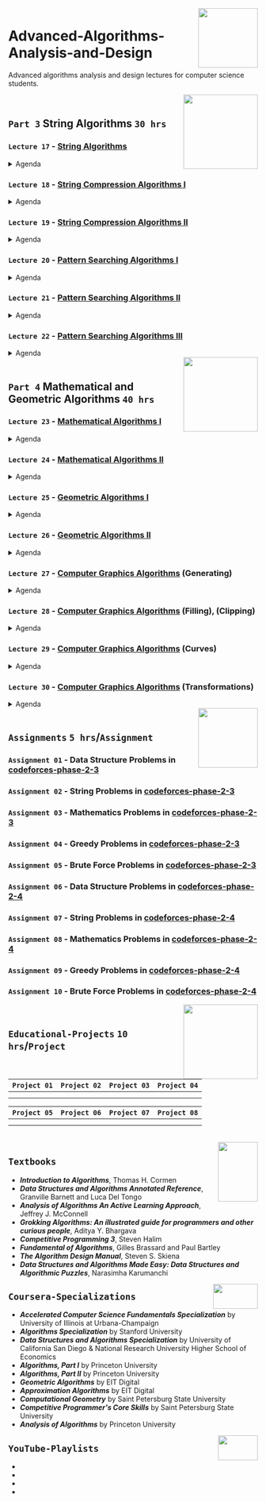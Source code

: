 <img align="right" width="120" height="120" src="https://github.com/cs-MohamedAyman/Computer-Science-Textbooks/blob/master/logos/algorithms.jpg">

# Advanced-Algorithms-Analysis-and-Design
Advanced algorithms analysis and design lectures for computer science students.

<img align="right" width="150" height="150" src="https://github.com/cs-MohamedAyman/Computer-Science-Textbooks/blob/master/logos/practice1.jpg">
<br>

## `Part 3` String Algorithms `30 hrs`

### `Lecture 17` - [String Algorithms](https://github.com/cs-MohamedAyman/Advanced-Algorithms-Analysis-and-Design/blob/master/Lectures/README.md)
<details>
  <summary>Agenda</summary><br>

  - 
  - 
  - 
  - 
  - 
</details>

### `Lecture 18` - [String Compression Algorithms I](https://github.com/cs-MohamedAyman/Advanced-Algorithms-Analysis-and-Design/blob/master/Lectures/README.md)
<details>
  <summary>Agenda</summary><br>

  - 
  - 
  - 
  - 
  - 
</details>

### `Lecture 19` - [String Compression Algorithms II](https://github.com/cs-MohamedAyman/Advanced-Algorithms-Analysis-and-Design/blob/master/Lectures/README.md)
<details>
  <summary>Agenda</summary><br>

  - 
  - 
  - 
  - 
  - 
</details>

### `Lecture 20` - [Pattern Searching Algorithms I](https://github.com/cs-MohamedAyman/Advanced-Algorithms-Analysis-and-Design/blob/master/Lectures/README.md)
<details>
  <summary>Agenda</summary><br>

  - 
  - 
  - 
  - 
  - 
</details>

### `Lecture 21` - [Pattern Searching Algorithms II](https://github.com/cs-MohamedAyman/Advanced-Algorithms-Analysis-and-Design/blob/master/Lectures/README.md)
<details>
  <summary>Agenda</summary><br>

  - 
  - 
  - 
  - 
  - 
</details>

### `Lecture 22` - [Pattern Searching Algorithms III](https://github.com/cs-MohamedAyman/Advanced-Algorithms-Analysis-and-Design/blob/master/Lectures/README.md)
<details>
  <summary>Agenda</summary><br>

  - 
  - 
  - 
  - 
  - 
</details>

<img align="right" width="150" height="150" src="https://github.com/cs-MohamedAyman/Computer-Science-Textbooks/blob/master/logos/practice1.jpg">
<br>

## `Part 4` Mathematical and Geometric Algorithms `40 hrs`

### `Lecture 23` - [Mathematical Algorithms I](https://github.com/cs-MohamedAyman/Advanced-Algorithms-Analysis-and-Design/blob/master/Lectures/README.md)
<details>
  <summary>Agenda</summary><br>

  - 
  - 
  - 
  - 
  - 
</details>

### `Lecture 24` - [Mathematical Algorithms II](https://github.com/cs-MohamedAyman/Advanced-Algorithms-Analysis-and-Design/blob/master/Lectures/README.md)
<details>
  <summary>Agenda</summary><br>

  - 
  - 
  - 
  - 
  - 
</details>

### `Lecture 25` - [Geometric Algorithms I](https://github.com/cs-MohamedAyman/Advanced-Algorithms-Analysis-and-Design/blob/master/Lectures/README.md)
<details>
  <summary>Agenda</summary><br>

  - 
  - 
  - 
  - 
  - 
</details>

### `Lecture 26` - [Geometric Algorithms II](https://github.com/cs-MohamedAyman/Advanced-Algorithms-Analysis-and-Design/blob/master/Lectures/README.md)
<details>
  <summary>Agenda</summary><br>

  - 
  - 
  - 
  - 
  - 
</details>

### `Lecture 27` - [Computer Graphics Algorithms](https://github.com/cs-MohamedAyman/Advanced-Algorithms-Analysis-and-Design/blob/master/Lectures/README.md) (Generating)
<details>
  <summary>Agenda</summary><br>

  - 
  - 
  - 
  - 
  - 
</details>

### `Lecture 28` - [Computer Graphics Algorithms](https://github.com/cs-MohamedAyman/Advanced-Algorithms-Analysis-and-Design/blob/master/Lectures/README.md) (Filling), (Clipping)
<details>
  <summary>Agenda</summary><br>

  - 
  - 
  - 
  - 
  - 
</details>

### `Lecture 29` - [Computer Graphics Algorithms](https://github.com/cs-MohamedAyman/Advanced-Algorithms-Analysis-and-Design/blob/master/Lectures/README.md) (Curves)
<details>
  <summary>Agenda</summary><br>

  - 
  - 
  - 
  - 
  - 
</details>

### `Lecture 30` - [Computer Graphics Algorithms](https://github.com/cs-MohamedAyman/Advanced-Algorithms-Analysis-and-Design/blob/master/Lectures/README.md) (Transformations)
<details>
  <summary>Agenda</summary><br>

  - 
  - 
  - 
  - 
  - 
</details>

<img align="right" width="120" height="120" src="https://github.com/cs-MohamedAyman/Computer-Science-Textbooks/blob/master/logos/practice2.jpg">
<br>

## `Assignments` `5 hrs`/`Assignment`

### `Assignment 01` - Data Structure Problems in [codeforces-phase-2-3](https://github.com/cs-MohamedAyman/Problem-Solving-Training/tree/master/level-2/codeforces-phase-2-3)
### `Assignment 02` - String Problems in [codeforces-phase-2-3](https://github.com/cs-MohamedAyman/Problem-Solving-Training/tree/master/level-2/codeforces-phase-2-3)
### `Assignment 03` - Mathematics Problems in [codeforces-phase-2-3](https://github.com/cs-MohamedAyman/Problem-Solving-Training/tree/master/level-2/codeforces-phase-2-3)
### `Assignment 04` - Greedy Problems in [codeforces-phase-2-3](https://github.com/cs-MohamedAyman/Problem-Solving-Training/tree/master/level-2/codeforces-phase-2-3)
### `Assignment 05` - Brute Force Problems in [codeforces-phase-2-3](https://github.com/cs-MohamedAyman/Problem-Solving-Training/tree/master/level-2/codeforces-phase-2-3)
### `Assignment 06` - Data Structure Problems in [codeforces-phase-2-4](https://github.com/cs-MohamedAyman/Problem-Solving-Training/tree/master/level-2/codeforces-phase-2-4)
### `Assignment 07` - String Problems in [codeforces-phase-2-4](https://github.com/cs-MohamedAyman/Problem-Solving-Training/tree/master/level-2/codeforces-phase-2-4)
### `Assignment 08` - Mathematics Problems in [codeforces-phase-2-4](https://github.com/cs-MohamedAyman/Problem-Solving-Training/tree/master/level-2/codeforces-phase-2-4)
### `Assignment 09` - Greedy Problems in [codeforces-phase-2-4](https://github.com/cs-MohamedAyman/Problem-Solving-Training/tree/master/level-2/codeforces-phase-2-4)
### `Assignment 10` - Brute Force Problems in [codeforces-phase-2-4](https://github.com/cs-MohamedAyman/Problem-Solving-Training/tree/master/level-2/codeforces-phase-2-4)

<img align="right" width="150" height="150" src="https://github.com/cs-MohamedAyman/Computer-Science-Textbooks/blob/master/logos/educational-projects.jpg">
<br>

## `Educational-Projects` `10 hrs`/`Project`

|`Project 01` | `Project 02` | `Project 03` | `Project 04` |
|:----:|:----:|:----:|:----:|
| | | | |
| | | | |

|`Project 05` | `Project 06` | `Project 07` | `Project 08` |
|:----:|:----:|:----:|:----:|
| | | | |
| | | | |

<br>
<img align="right" width="80" height="120" src="https://github.com/cs-MohamedAyman/Computer-Science-Textbooks/blob/master/logos/textbooks.jpg">

## `Textbooks`

* ***Introduction to Algorithms***, Thomas H. Cormen
* ***Data Structures and Algorithms Annotated Reference***, Granville Barnett and Luca Del Tongo
* ***Analysis of Algorithms An Active Learning Approach***, Jeffrey J. McConnell
* ***Grokking Algorithms: An illustrated guide for programmers and other curious people***, Aditya Y. Bhargava
* ***Competitive Programming 3***, Steven Halim
* ***Fundamental of Algorithms***, Gilles Brassard and Paul Bartley
* ***The Algorithm Design Manual***, Steven S. Skiena
* ***Data Structures and Algorithms Made Easy: Data Structures and Algorithmic Puzzles***, Narasimha Karumanchi

<img align="right" width="90" height="50" src="https://github.com/cs-MohamedAyman/Coursera-Specializations/blob/master/organizations-logos/coursera.jpg">

## `Coursera-Specializations`

* ***Accelerated Computer Science Fundamentals Specialization*** by University of Illinois at Urbana-Champaign
* ***Algorithms Specialization*** by Stanford University
* ***Data Structures and Algorithms Specialization*** by University of California San Diego & National Research University Higher School of Economics
* ***Algorithms, Part I*** by Princeton University
* ***Algorithms, Part II*** by Princeton University
* ***Geometric Algorithms*** by EIT Digital
* ***Approximation Algorithms*** by EIT Digital
* ***Computational Geometry*** by Saint Petersburg State University
* ***Competitive Programmer's Core Skills*** by Saint Petersburg State University
* ***Analysis of Algorithms*** by Princeton University

<img align="right" width="80" height="50" src="https://github.com/cs-MohamedAyman/YouTube-Playlists/blob/master/organizations-logos/youtube.jpg">

## `YouTube-Playlists`

*
*
*
*
